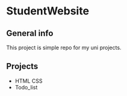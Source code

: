 # StudentWebsite
## General info
This project is simple repo for my uni projects.

## Projects
* HTML CSS
* Todo_list
